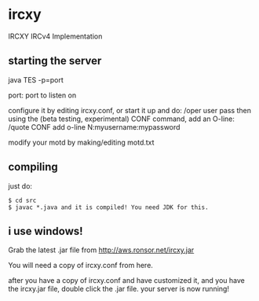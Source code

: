 # ircxy
IRCXY IRCv4 Implementation

## starting the server

java TES -p=port

port: port to listen on

configure it by editing ircxy.conf, or start it up and
do: /oper user pass
then using the (beta testing, experimental) CONF command,
add an O-line: /quote CONF add o-line N:myusername:mypassword

modify your motd by making/editing motd.txt

## compiling

just do: 

    $ cd src
    $ javac *.java and it is compiled! You need JDK for this.

## i use windows!

Grab the latest .jar file from http://aws.ronsor.net/ircxy.jar

You will need a copy of ircxy.conf from here.

after you have a copy of ircxy.conf and have customized it, and you have the ircxy.jar file,
double click the .jar file. your server is now running!

